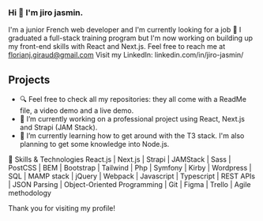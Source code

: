 ### Hi 👋 I'm jiro jasmin.
I'm a junior French web developer and I'm currently looking for a job 👔
I graduated a full-stack training program but I'm now working on building up my front-end skills with React and Next.js.
Feel free to reach me at florianj.giraud@gmail.com 
Visit my LinkedIn: linkedin.com/in/jiro-jasmin/

## Projects
- 🔍 Feel free to check all my repositories: they all come with a ReadMe file, a video demo and a live demo.
- 🔭 I’m currently working on a professional project using React, Next.js and Strapi (JAM Stack).
- 🌱 I’m currently learning how to get around with the T3 stack. I'm also planning to get some knowledge into Node.js.


🔧 Skills & Technologies
React.js | Next.js | Strapi | JAMStack | Sass | PostCSS | BEM | Bootstrap | Tailwind | Php | Symfony | Kirby | Wordpress | SQL | MAMP stack | jQuery | Webpack | Javascript | Typescript | REST APIs | JSON Parsing | Object-Oriented Programming | Git | Figma | Trello | Agile methodology

Thank you for visiting my profile!

